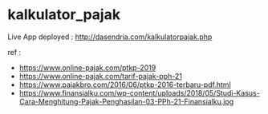 # kalkulator_pajak

Live App deployed : http://dasendria.com/kalkulatorpajak.php

ref : 
- https://www.online-pajak.com/ptkp-2019
- https://www.online-pajak.com/tarif-pajak-pph-21
- https://www.pajakbro.com/2016/06/ptkp-2016-terbaru-pdf.html
- https://www.finansialku.com/wp-content/uploads/2018/05/Studi-Kasus-Cara-Menghitung-Pajak-Penghasilan-03-PPh-21-Finansialku.jpg
